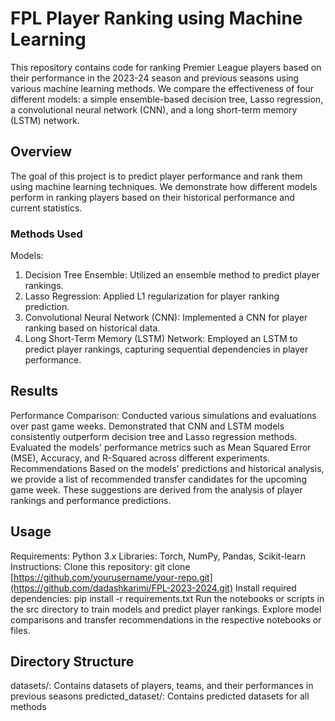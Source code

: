 # FPL Player Ranking using Machine Learning

This repository contains code for ranking Premier League players based on their performance in the 2023-24 season and previous seasons using various machine learning methods. We compare the effectiveness of four different models: a simple ensemble-based decision tree, Lasso regression, a convolutional neural network (CNN), and a long short-term memory (LSTM) network.

## Overview
The goal of this project is to predict player performance and rank them using machine learning techniques. We demonstrate how different models perform in ranking players based on their historical performance and current statistics.

###  Methods Used
Models:
1. Decision Tree Ensemble: Utilized an ensemble method to predict player rankings.
2. Lasso Regression: Applied L1 regularization for player ranking prediction.
3. Convolutional Neural Network (CNN): Implemented a CNN for player ranking based on historical data.
4. Long Short-Term Memory (LSTM) Network: Employed an LSTM to predict player rankings, capturing sequential dependencies in player performance.

## Results
Performance Comparison:
Conducted various simulations and evaluations over past game weeks.
Demonstrated that CNN and LSTM models consistently outperform decision tree and Lasso regression methods.
Evaluated the models' performance metrics such as Mean Squared Error (MSE), Accuracy, and R-Squared across different experiments.
Recommendations
Based on the models' predictions and historical analysis, we provide a list of recommended transfer candidates for the upcoming game week. These suggestions are derived from the analysis of player rankings and performance predictions.

## Usage
Requirements:
Python 3.x
Libraries: Torch, NumPy, Pandas, Scikit-learn
Instructions:
Clone this repository: git clone [https://github.com/yourusername/your-repo.git](https://github.com/dadashkarimi/FPL-2023-2024.git)
Install required dependencies: pip install -r requirements.txt
Run the notebooks or scripts in the src directory to train models and predict player rankings.
Explore model comparisons and transfer recommendations in the respective notebooks or files.

## Directory Structure
datasets/: Contains datasets of players, teams, and their performances in previous seasons
predicted_dataset/: Contains predicted datasets for all methods
